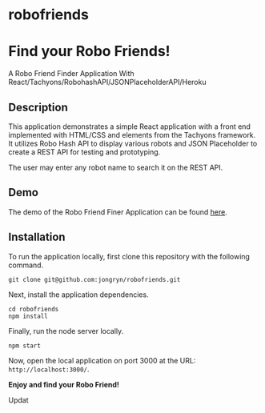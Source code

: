 # robofriends

# Find your Robo Friends!

A Robo Friend Finder Application With React/Tachyons/RobohashAPI/JSONPlaceholderAPI/Heroku

## Description

This application demonstrates a simple React application with a front end implemented with HTML/CSS and elements from the Tachyons framework. It utilizes Robo Hash API to display various robots and JSON Placeholder to create a REST API for testing and prototyping.

The user may enter any robot name to search it on the REST API.

## Demo

The demo of the Robo Friend Finer Application can be found [here](https://robofriends3.herokuapp.com/).

## Installation

To run the application locally, first clone this repository with the following command.

	git clone git@github.com:jongryn/robofriends.git
	
Next, install the application dependencies.

	cd robofriends
	npm install
	
Finally, run the node server locally.

	npm start
	
Now, open the local application on port 3000 at the URL: `http://localhost:3000/`.

**Enjoy and find your Robo Friend!**

Updat
